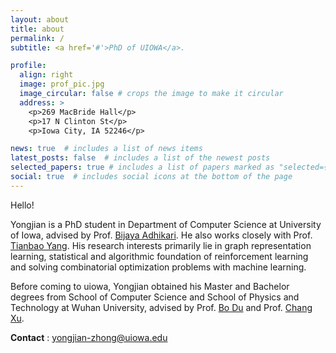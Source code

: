 ```yaml
---
layout: about
title: about
permalink: /
subtitle: <a href='#'>PhD of UIOWA</a>.

profile:
  align: right
  image: prof_pic.jpg
  image_circular: false # crops the image to make it circular
  address: >
    <p>269 MacBride Hall</p>
    <p>17 N Clinton St</p>
    <p>Iowa City, IA 52246</p>

news: true  # includes a list of news items
latest_posts: false  # includes a list of the newest posts
selected_papers: true # includes a list of papers marked as "selected={true}"
social: true  # includes social icons at the bottom of the page
---
```


Hello!

Yongjian is a PhD student in Department of Computer Science at University of Iowa, advised by Prof. [Bijaya Adhikari](https://homepage.cs.uiowa.edu/~badhikari/). He also works closely with Prof. [Tianbao Yang](http://people.tamu.edu/~tianbao-yang/index.html). His research interests primarily lie in graph representation learning, statistical and algorithmic foundation of reinforcement learning and solving combinatorial optimization problems with machine learning.

Before coming to uiowa, Yongjian obtained his Master and Bachelor degrees from School of Computer Science and School of Physics and Technology at Wuhan University, advised by Prof. [Bo Du](http://sigma.whu.edu.cn/) and Prof. [Chang Xu](http://changxu.xyz/).

**Contact** : yongjian-zhong@uiowa.edu
